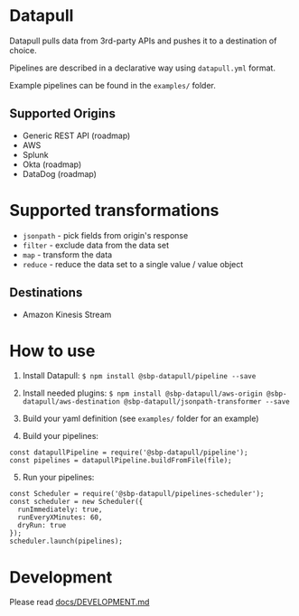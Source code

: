 # Datapull

Datapull pulls data from 3rd-party APIs and pushes it to a destination of choice.

Pipelines are described in a declarative way using `datapull.yml` format.

Example pipelines can be found in the `examples/` folder.

## Supported Origins

- Generic REST API (roadmap)
- AWS
- Splunk
- Okta (roadmap)
- DataDog (roadmap)

# Supported transformations

- `jsonpath` - pick fields from origin's response
- `filter` - exclude data from the data set
- `map` - transform the data
- `reduce` - reduce the data set to a single value / value object

## Destinations

- Amazon Kinesis Stream

# How to use

1. Install Datapull:
   `$ npm install @sbp-datapull/pipeline --save`

2. Install needed plugins:
   `$ npm install @sbp-datapull/aws-origin @sbp-datapull/aws-destination @sbp-datapull/jsonpath-transformer --save`

3. Build your yaml definition (see `examples/` folder for an example)

4. Build your pipelines:

```
const datapullPipeline = require('@sbp-datapull/pipeline');
const pipelines = datapullPipeline.buildFromFile(file);
```

5. Run your pipelines:

```
const Scheduler = require('@sbp-datapull/pipelines-scheduler');
const scheduler = new Scheduler({
  runImmediately: true,
  runEveryXMinutes: 60,
  dryRun: true
});
scheduler.launch(pipelines);
```

# Development

Please read [docs/DEVELOPMENT.md](docs/DEVELOPMENT.md)
